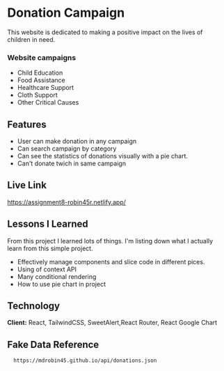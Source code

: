# Donation Campaign

This website is dedicated to making a positive impact on the lives of children in need.

### Website campaigns

-  Child Education
-  Food Assistance
-  Healthcare Support
-  Cloth Support
-  Other Critical Causes

## Features

-  User can make donation in any campaign
-  Can search campaign by category
-  Can see the statistics of donations visually with a pie chart.
-  Can't donate twich in same campaign

## Live Link

https://assignment8-robin45r.netlify.app/

## Lessons I Learned

From this project I learned lots of things. I'm listing down what I actually learn from this simple project.

-  Effectively manage components and slice code in different pices.
-  Using of context API
-  Many conditional rendering
-  How to use pie chart in project

## Technology

**Client:** React, TailwindCSS, SweetAlert,React Router, React Google Chart

## Fake Data Reference

```http
  https://mdrobin45.github.io/api/donations.json
```
